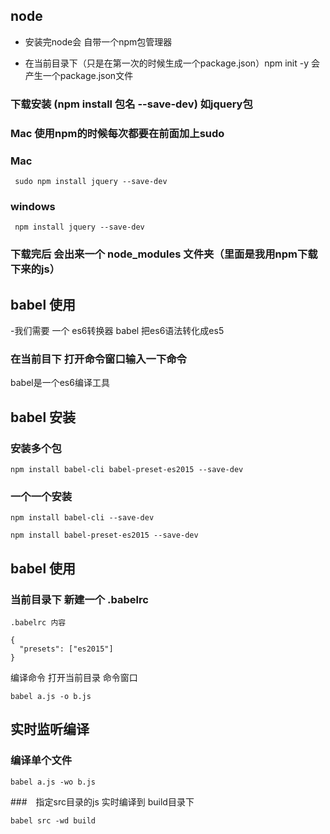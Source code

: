 ## node

- 安装完node会 自带一个npm包管理器

- 在当前目录下（只是在第一次的时候生成一个package.json）npm init -y 会产生一个package.json文件

### 下载安装 (npm install 包名 --save-dev) 如jquery包

###  Mac 使用npm的时候每次都要在前面加上sudo

### Mac
```
 sudo npm install jquery --save-dev
```

### windows
```
 npm install jquery --save-dev
```

### 下载完后 会出来一个 node_modules 文件夹（里面是我用npm下载下来的js）

## babel 使用
-我们需要 一个 es6转换器 babel  把es6语法转化成es5 

### 在当前目下 打开命令窗口输入一下命令

babel是一个es6编译工具

## babel 安装
### 安装多个包

```
npm install babel-cli babel-preset-es2015 --save-dev

```
### 一个一个安装

```
npm install babel-cli --save-dev

npm install babel-preset-es2015 --save-dev

```

## babel 使用

### 当前目录下 新建一个 .babelrc 

``` 
.babelrc 内容

{
  "presets": ["es2015"]
}

```


编译命令 打开当前目录 命令窗口

```
babel a.js -o b.js
```

## 实时监听编译

### 编译单个文件

```
babel a.js -wo b.js

```

###　指定src目录的js 实时编译到 build目录下

```
babel src -wd build
```
